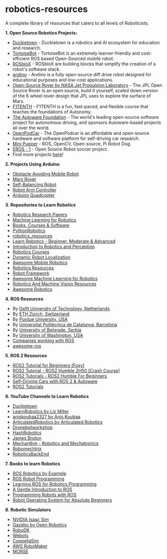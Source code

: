 # robotics-resources
A complete library of resources that caters to all levels of Roboticists.

**1. Open Source Robotics Projects:**
- [Duckietown](https://github.com/duckietown) - Duckietown is a robotics and AI ecosystem for education and research.
- [TortoiseBot](https://github.com/rigbetellabs/tortoisebot) - TortoiseBot is an extremely learner-friendly and cost-efficient ROS based Open-Sourced mobile robot.
- [ROSbloX](https://rosblox.github.io/) - ROSbloX are building blocks that simplify the creation of a robot's software stack.
- [andino](https://github.com/Ekumen-OS/andino) - Andino is a fully open-source diff drive robot designed for educational purposes and low-cost applications.
- [Open-Source Rover by NASA Jet Propulsion Laboratory](https://github.com/nasa-jpl/open-source-rover#getting-started) - The JPL Open Source Rover is an open source, build it yourself, scaled down version of the 6 wheel rover design that JPL uses to explore the surface of Mars.
- [F1TENTH](https://f1tenth.org/learn.html) - F1TENTH is a fun, fast-paced, and flexible course that teaches the foundations of Autonomy.
- [The Autoware Foundation](https://github.com/autowarefoundation) - The world's leading open-source software project for autonomous driving, and sponsors Autoware-based projects all over the world.
- [OpenPodCar](https://github.com/OpenPodcar/OpenPodcar) - The OpenPodcar is an affordable and open-source hardware and software platform for self-driving car research.
- [Mini Pupper](https://minipupperdocs.readthedocs.io/en/latest/index.html) - ROS, OpenCV, Open-source, Pi Robot Dog.
- [EROS - 1](https://github.com/PENS-EROS) - Open Source Robot soccer project.
- Find more projects [here](https://www.openrobothardware.org/linkedprojects/)!

**2. Projects Using Arduino**
- [Obstacle Avoiding Mobile Robot](https://circuitdigest.com/microcontroller-projects/arduino-obstacle-avoiding-car)
- [Mars Rover](https://circuitdigest.com/microcontroller-projects/build-your-own-mars-rover-robot-using-arduino)
- [Self-Balancing Robot](https://www.instructables.com/Arduino-Self-Balancing-Robot-1/)
- [Robot Arm Controller](https://www.hackster.io/H0meMadeGarbage/robot-arm-with-controller-2038df)
- [Arduino Quadcopter](https://www.hackster.io/edocit/arduino-drone-042191?f=1)

**3. Repositories to Learn Robotics**
- [Robotics Research Papers](https://github.com/ColinShaw/robotics-and-machine-vision-resources#interesting-and-relevant-articles)
- [Machine Learning for Robotics](https://github.com/Phylliade/awesome-machine-learning-robotics)
- [Books, Courses & Software](https://github.com/kiloreux/awesome-robotics)
- [PythonRobotics](https://github.com/AtsushiSakai/PythonRobotics)
- [robotics_resources](https://github.com/joshnewans/robotics_resources)
- [Learn Robotics - Beginner, Moderate & Advanced](https://github.com/kfupmRoboticsClub/learn-Robotics/tree/main)
- [Introduction to Robotics and Perception](https://github.com/gtbook/robotics)
- [Robotics Courses](https://github.com/mithi/robotics-coursework)
- [Dynamic Robot Localization](https://github.com/carlosmccosta/dynamic_robot_localization)
- [Awesome Mobile Robotics](https://github.com/mathiasmantelli/awesome-mobile-robotics)
- [Robotics Resources](https://github.com/addy1997/Robotics-Resources)
- [Robot Framework](https://github.com/robotframework/robotframework)
- [Awesome Machine Learning for Robotics](https://github.com/Phylliade/awesome-machine-learning-robotics)
- [Robotics And Machine Vision Resources](https://github.com/ColinShaw/robotics-and-machine-vision-resources)
- [Awesome Robotics](https://github.com/kiloreux/awesome-robotics)

**4. ROS Resources**
- By [Delft University of Technology, Netherlands](https://ocw.tudelft.nl/courses/hello-real-world-ros-robot-operating-system/)
- By [ETH Zürich, Switzerland](https://rsl.ethz.ch/education-students/lectures/ros.html)
- By [Purdue University, USA](https://web.ics.purdue.edu/~rvoyles/Classes/ROSprogramming/index.html)
- By [Universitat Politècnica de Catalunya, Barcelona](https://sir.upc.edu/projects/rostutorials/)
- By [University of Belgrade, Serbia](https://automatika.etf.bg.ac.rs/sr/13e054trs)
- By [University of Washington, USA](https://github.com/cse481sp17/cse481c/wiki)
- [Companies working with ROS](https://github.com/vmayoral/ros-robotics-companies)
- [awesome-ros](https://github.com/ps-micro/awesome-ros)

**5. ROS 2 Resources**
- [ROS2 Tutorial for Beginners (Foxy)](https://www.youtube.com/playlist?list=PLRE44FoOoKf7NzWwxt3W2taZ7BiWyfhCp)
- [ROS2 Tutorial - ROS2 Humble 2H50 [Crash Course]](https://www.youtube.com/watch?v=Gg25GfA456o)
- [ROS2 Tutorials - ROS2 Humble For Beginners](https://www.youtube.com/playlist?list=PLLSegLrePWgJudpPUof4-nVFHGkB62Izy)
- [Self-Driving Cars with ROS 2 & Autoware](https://www.youtube.com/playlist?list=PLL57Sz4fhxLpCXgN0lvCF7aHAlRA5FoFr)
- [ROS2 Tutorials](https://www.youtube.com/playlist?list=PLNw2RD-1J5YZbyWXCpas9zPJldfphPi4Q)

**6. YouTube Channels to Learn Robotics**
- [Duckietown](https://www.youtube.com/@duckietown)
- [LearnRobotics by Liz Miller](https://www.youtube.com/@LearnRobotics)
- [aniskoubaa2327 by Anis Koubaa](https://www.youtube.com/@aniskoubaa2327)
- [ArticulatedRobotics by Articulated Robotics](https://www.youtube.com/@ArticulatedRobotics)
- [Dronebotworkshop](https://www.youtube.com/@Dronebotworkshop)
- [HashRobotics](https://www.youtube.com/@HashRobotics)
- [James Bruton](https://www.youtube.com/@jamesbruton)
- [Mecharithm - Robotics and Mechatronics](https://www.youtube.com/@mecharithm-robotics)
- [Robomechtrix](https://www.youtube.com/@ROBOMECHTRIX)
- [RoboticsBackEnd](https://www.youtube.com/@RoboticsBackEnd)

**7. Books to learn Robotics**
- [ROS Robotics by Example](https://sceweb.sce.uhcl.edu/harman/CENG5437_MobileRobots/Webitems2020/ROS_ROBOTICS_BY_EXAMPLE_SECOND_EDITION.pdf)
- [ROS Robot Programming](https://www.pishrobot.com/wp-content/uploads/2021/05/ros-robot-programming-book-by-turtlebo3-developers-en.pdf)
- [Learning ROS for Robotics Programming](https://github.com/fjibj/ROSplay/blob/master/Learning%20ROS%20for%20Robotics%20Programming%20-%20Second%20Edition.pdf)
- [A Gentle Introduction to ROS](https://jokane.net/agitr/agitr-letter.pdf)
- [Programming Robots with ROS](http://alvarestech.com/temp/capp/GDT_Forma3D/Programming%20Robots%20with%20ROS%20by%20Morgan%20Quigley,%20Brian%20Gerkey,%20William%20D.%20Smart%20(z-lib.org).pdf)
- [Robot Operating System for Absolute Beginners](http://wiki.iranros.com/wp-content/uploads/2019/10/Lentin-Joseph-Robot-Operating-SystemROSfor-Absolute-Beginners_IRANROS.COM2018.pdf)

**8. Robotic Simulators**
- [NVIDIA Isaac Sim](https://developer.nvidia.com/isaac/sim)
- [Gazebo by Open Robotics](https://classic.gazebosim.org/)
- [RoboDK](https://robodk.com/)
- [Webots](https://cyberbotics.com/)
- [CoppeliaSim](https://coppeliarobotics.com/)
- [AWS RoboMaker](https://aws.amazon.com/robomaker/)
- [MORSE](https://morse-simulator.github.io/)